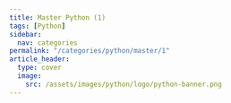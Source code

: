 ```yaml
---
title: Master Python (1)
tags: [Python]
sidebar:
  nav: categories
permalink: "/categories/python/master/1"
article_header:
  type: cover
  image:
    src: /assets/images/python/logo/python-banner.png
---
```


<!--more-->
